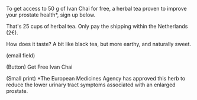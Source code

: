 To get access to 50 g of Ivan Chai for free, a herbal tea proven to improve your prostate health*, sign up below.

That's 25 cups of herbal tea. Only pay the shipping within the Netherlands (2€).

How does it taste? A bit like black tea, but more earthy, and naturally sweet.

(email field)

(Button) Get Free Ivan Chai

(Small print) *The European Medicines Agency has approved this herb to reduce the lower urinary tract symptoms associated with an enlarged prostate.
